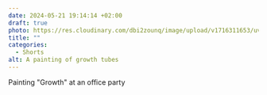 ```yaml
---
date: 2024-05-21 19:14:14 +02:00
draft: true
photo: https://res.cloudinary.com/dbi2zounq/image/upload/v1716311653/uvleyvybykhmvgy89tnn.jpg
title: ""
categories:
  - Shorts
alt: A painting of growth tubes
---
```


Painting "Growth" at an office party
